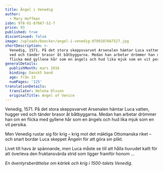 ```yaml
---
title: Ängel i Venedig
author:
  - Mary Hoffman
isbn: 978-91-87667-52-7
price: 93
published: true
discontinued: false
image: /uploads/boecker/angel-i-venedig-9789187667527.jpg
shortDescription: >-
  Venedig, 1571. På det stora skeppsvarvet Arsenalen hämtar Luca vatten, hugger
  ved och tänder brasor åt båtbyggarna. Medan han arbetar drömmer han om en
  flicka med gyllene hår som en ängels och hud lika mjuk som en vit persika.
generalDetails:
  publishMonth: mars 2016
  binding: Danskt band
  age: från 13
  numPages: '125'
translationDetails:
  translator: Helena Olsson
  originalTitle: Angel of Venice
---
```


Venedig, 1571. På det stora skeppsvarvet Arsenalen hämtar Luca vatten, hugger ved och tänder brasor åt båtbyggarna. Medan han arbetar drömmer han om en flicka med gyllene hår som en ängels och hud lika mjuk som en vit persika.

Men Venedig rustar sig för krig – krig mot det mäktiga Ottomanska riket – och snart bordar Luca skeppet Ängeln för att göra sin plikt.

Livet till havs är spännande, men Luca måste se till att hålla huvudet kallt för att överleva den fruktansvärda strid som ligger framför honom …

_En äventyrsberättelse om kärlek och krig i 1500-talets Venedig._
